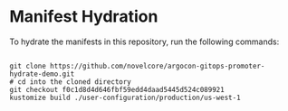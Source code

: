 
# Manifest Hydration

To hydrate the manifests in this repository, run the following commands:

```shell

git clone https://github.com/novelcore/argocon-gitops-promoter-hydrate-demo.git
# cd into the cloned directory
git checkout f0c1d8d4d646fbf59edd4daad5445d524c089921
kustomize build ./user-configuration/production/us-west-1
```